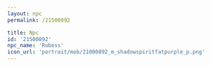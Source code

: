 ```yaml
---
layout: npc
permalink: /21500892

title: Npc
id: '21500892'
npc_name: 'Rubess'
icon_url: 'portrait/mob/21000892_m_shadowspiritfatpurple_p.png'
---
```

